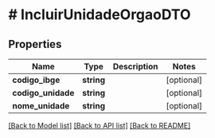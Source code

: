 # # IncluirUnidadeOrgaoDTO

## Properties

Name | Type | Description | Notes
------------ | ------------- | ------------- | -------------
**codigo_ibge** | **string** |  | [optional]
**codigo_unidade** | **string** |  | [optional]
**nome_unidade** | **string** |  | [optional]

[[Back to Model list]](../../README.md#models) [[Back to API list]](../../README.md#endpoints) [[Back to README]](../../README.md)
